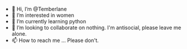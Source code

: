 - 👋 Hi, I’m @Temberlane
- 👀 I’m interested in women
- 🌱 I’m currently learning python
- 💞️ I’m looking to collaborate on nothing. I'm antisocial, please leave me alone.
- 📫 How to reach me ... Please don't.

<!---
Temberlane/Temberlane is a ✨ special ✨ repository because its `README.md` (this file) appears on your GitHub profile.
You can click the Preview link to take a look at your changes.
--->
